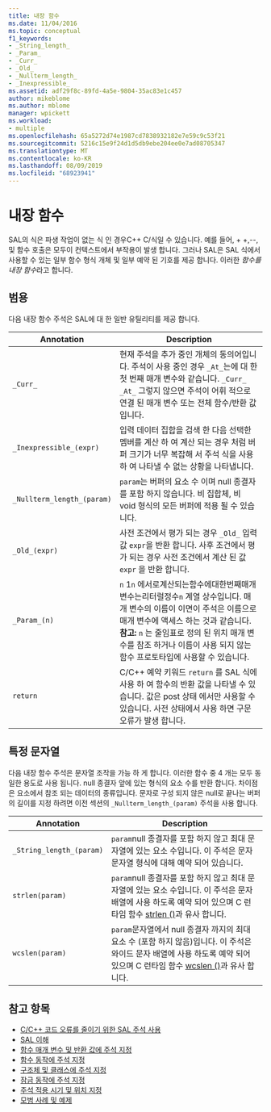```yaml
---
title: 내장 함수
ms.date: 11/04/2016
ms.topic: conceptual
f1_keywords:
- _String_length_
- _Param_
- _Curr_
- _Old_
- _Nullterm_length_
- _Inexpressible_
ms.assetid: adf29f8c-89fd-4a5e-9804-35ac83e1c457
author: mikeblome
ms.author: mblome
manager: wpickett
ms.workload:
- multiple
ms.openlocfilehash: 65a5272d74e1987cd7838932182e7e59c9c53f21
ms.sourcegitcommit: 5216c15e9f24d1d5db9ebe204ee0e7ad08705347
ms.translationtype: MT
ms.contentlocale: ko-KR
ms.lasthandoff: 08/09/2019
ms.locfileid: "68923941"
---
```

# <a name="intrinsic-functions"></a>내장 함수
SAL의 식은 파생 작업이 없는 식 인 경우C++ C/식일 수 있습니다. 예를 들어, + +,--, 및 함수 호출은 모두이 컨텍스트에서 부작용이 발생 합니다.  그러나 SAL은 SAL 식에서 사용할 수 있는 일부 함수 형식 개체 및 일부 예약 된 기호를 제공 합니다. 이러한 *함수를 내장 함수*라고 합니다.

## <a name="general-purpose"></a>범용
다음 내장 함수 주석은 SAL에 대 한 일반 유틸리티를 제공 합니다.

|Annotation|Description|
|----------------|-----------------|
|`_Curr_`|현재 주석을 추가 중인 개체의 동의어입니다.  주석이 사용 중인 경우 `_At_`는에 대 한 첫 번째 매개 변수와 같습니다. `_Curr_` `_At_`  그렇지 않으면 주석이 어휘 적으로 연결 된 매개 변수 또는 전체 함수/반환 값입니다.|
|`_Inexpressible_(expr)`|입력 데이터 집합을 검색 한 다음 선택한 멤버를 계산 하 여 계산 되는 경우 처럼 버퍼 크기가 너무 복잡해 서 주석 식을 사용 하 여 나타낼 수 없는 상황을 나타냅니다.|
|`_Nullterm_length_(param)`|`param`는 버퍼의 요소 수 이며 null 종결자를 포함 하지 않습니다. 비 집합체, 비 void 형식의 모든 버퍼에 적용 될 수 있습니다.|
|`_Old_(expr)`|사전 조건에서 평가 되는 경우 `_Old_` 입력 값 `expr`을 반환 합니다.  사후 조건에서 평가 되는 경우 사전 조건에서 계산 된 값 `expr` 을 반환 합니다.|
|`_Param_(n)`|`n` 1`n` 에서로계산되는함수에대한번째매개변수는리터럴정수`n` 계열 상수입니다. 매개 변수의 이름이 이면이 주석은 이름으로 매개 변수에 액세스 하는 것과 같습니다. **참고:** `n` 는 줄임표로 정의 된 위치 매개 변수를 참조 하거나 이름이 사용 되지 않는 함수 프로토타입에 사용할 수 있습니다.|
|`return`|C/C++ 예약 키워드 `return` 를 SAL 식에 사용 하 여 함수의 반환 값을 나타낼 수 있습니다.  값은 post 상태 에서만 사용할 수 있습니다. 사전 상태에서 사용 하면 구문 오류가 발생 합니다.|

## <a name="string-specific"></a>특정 문자열
다음 내장 함수 주석은 문자열 조작을 가능 하 게 합니다. 이러한 함수 중 4 개는 모두 동일한 용도로 사용 됩니다. null 종결자 앞에 있는 형식의 요소 수를 반환 합니다. 차이점은 요소에서 참조 되는 데이터의 종류입니다. 문자로 구성 되지 않은 null로 끝나는 버퍼의 길이를 지정 하려면 이전 섹션의 `_Nullterm_length_(param)` 주석을 사용 합니다.

|Annotation|Description|
|----------------|-----------------|
|`_String_length_(param)`|`param`null 종결자를 포함 하지 않고 최대 문자열에 있는 요소 수입니다. 이 주석은 문자 문자열 형식에 대해 예약 되어 있습니다.|
|`strlen(param)`|`param`null 종결자를 포함 하지 않고 최대 문자열에 있는 요소 수입니다. 이 주석은 문자 배열에 사용 하도록 예약 되어 있으며 C 런타임 함수 [strlen ()](/cpp/c-runtime-library/reference/strlen-wcslen-mbslen-mbslen-l-mbstrlen-mbstrlen-l)과 유사 합니다.|
|`wcslen(param)`|`param`문자열에서 null 종결자 까지의 최대 요소 수 (포함 하지 않음)입니다. 이 주석은 와이드 문자 배열에 사용 하도록 예약 되어 있으며 C 런타임 함수 [wcslen ()](/cpp/c-runtime-library/reference/strlen-wcslen-mbslen-mbslen-l-mbstrlen-mbstrlen-l)과 유사 합니다.|

## <a name="see-also"></a>참고 항목

- [C/C++ 코드 오류를 줄이기 위한 SAL 주석 사용](../code-quality/using-sal-annotations-to-reduce-c-cpp-code-defects.md)
- [SAL 이해](../code-quality/understanding-sal.md)
- [함수 매개 변수 및 반환 값에 주석 지정](../code-quality/annotating-function-parameters-and-return-values.md)
- [함수 동작에 주석 지정](../code-quality/annotating-function-behavior.md)
- [구조체 및 클래스에 주석 지정](../code-quality/annotating-structs-and-classes.md)
- [잠금 동작에 주석 지정](../code-quality/annotating-locking-behavior.md)
- [주석 적용 시기 및 위치 지정](../code-quality/specifying-when-and-where-an-annotation-applies.md)
- [모범 사례 및 예제](../code-quality/best-practices-and-examples-sal.md)
